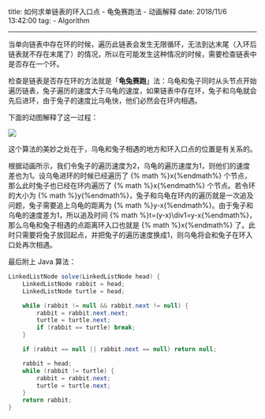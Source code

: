 title: 如何求单链表的环入口点 - 龟兔赛跑法 - 动画解释
date: 2018/11/6 13:42:00
tag:
	- Algorithm

---

当单向链表中存在环的时候，遍历此链表会发生无限循环，无法到达末尾（入环后链表就不存在末尾了）的情况，所以在可能发生这种情况的时候，需要检查链表中是否存在一个环。

检查是链表是否存在环的方法就是「**龟兔赛跑**」法：乌龟和兔子同时从头节点开始遍历链表，兔子遍历的速度大于乌龟的速度，如果链表中存在环，兔子和乌龟就会先后进环，由于兔子的速度比乌龟快，他们必然会在环内相遇。

下面的动图解释了这一过程：

<!--more-->

![](http://data.kchen.cc/mac_af-b9a73ed3596db8a22fbc97f6f6abc35f.gif-origin)

这个算法的美妙之处在于，乌龟和兔子相遇的地方和环入口点的位置是有关系的。

根据动画所示，我们令兔子的遍历速度为2，乌龟的遍历速度为1，则他们的速度差也为1。设乌龟进环的时候已经遍历了 {% math %}x{%endmath%} 个节点，那么此时兔子也已经在环内遍历了 {% math %}x{%endmath%} 个节点。若令环的大小为 {% math %}y{%endmath%}，兔子和乌龟在环内的遍历就是一次追及问题，兔子需要追上乌龟的距离为 {% math %}y-x{%endmath%}。由于兔子和乌龟的速度差为1，所以追及时间 {% math %}t=(y-x)\div1=y-x{%endmath%}，那么乌龟和兔子相遇的点距离环入口也就是 {% math %}x{%endmath%} 了。此时只需要将兔子放回起点，并把兔子的遍历速度换成1，则乌龟将会和兔子在环入口处再次相遇。

最后附上 Java 算法：

```java
LinkedListNode solve(LinkedListNode head) {
    LinkedListNode rabbit = head;
    LinkedListNode turtle = head;

    while (rabbit != null && rabbit.next != null) {
        rabbit = rabbit.next.next;
        turtle = turtle.next;
        if (rabbit == turtle) break;
    }

    if (rabbit == null || rabbit.next == null) return null;

    rabbit = head;
    while (rabbit != turtle) {
        rabbit = rabbit.next;
        turtle = turtle.next;
    }
    return rabbit;
}
```